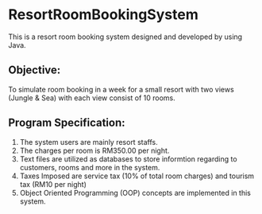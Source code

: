 # ResortRoomBookingSystem

This is a resort room booking system designed and developed by using Java. 

## Objective:
To simulate room booking in a week for a small resort with two views (Jungle & Sea) with each view consist of 10 rooms.

## Program Specification:
1. The system users are mainly resort staffs. 
2. The charges per room is RM350.00 per night.
3. Text files are utilized as databases to store informtion regarding to customers, rooms and more in the system. 
4. Taxes Imposed are service tax (10% of total room charges) and tourism tax (RM10 per night)
5. Object Oriented Programming (OOP) concepts are implemented in this system. 
